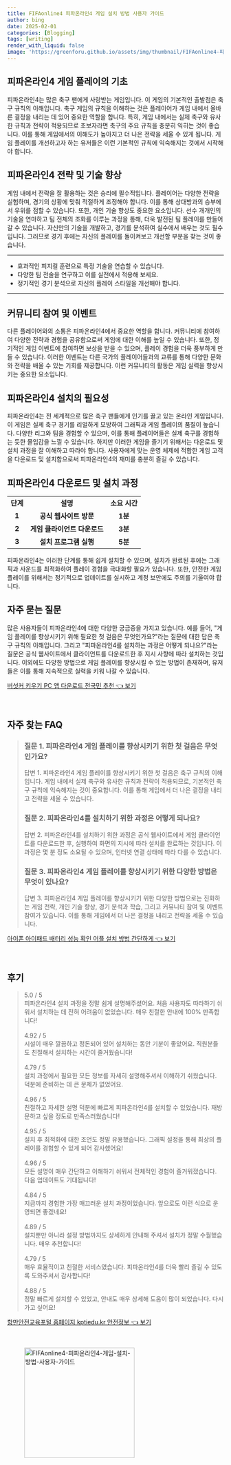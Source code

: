 ```yaml
---
title: FIFAonline4 피파온라인4 게임 설치 방법 사용자 가이드
author: bing
date: 2025-02-01
categories: [Blogging]
tags: [writing]
render_with_liquid: false
image: 'https://greenforu.github.io/assets/img/thumbnail/FIFAonline4-피파온라인4-게임-설치-방법-사용자-가이드.webp'
---
```



<h2 id='게임 플레이의 기초'>피파온라인4 게임 플레이의 기초</h2>

<p>피파온라인4는 많은 축구 팬에게 사랑받는 게임입니다. 이 게임의 기본적인 출발점은 축구 규칙의 이해입니다. 축구 게임의 규칙을 이해하는 것은 플레이어가 게임 내에서 올바른 결정을 내리는 데 있어 중요한 역할을 합니다. 특히, 게임 내에서는 실제 축구와 유사한 규칙과 전략이 적용되므로 초보자라면 축구의 주요 규칙을 충분히 익히는 것이 좋습니다. 이를 통해 게임에서의 이해도가 높아지고 더 나은 전략을 세울 수 있게 됩니다. 게임 플레이를 개선하고자 하는 유저들은 이런 기본적인 규칙에 익숙해지는 것에서 시작해야 합니다.</p>

<h2 id='전략 및 기술 향상'>피파온라인4 전략 및 기술 향상</h2>

<p>게임 내에서 전략을 잘 활용하는 것은 승리에 필수적입니다. 플레이어는 다양한 전략을 실험하며, 경기의 상황에 맞춰 적절하게 조정해야 합니다. 이를 통해 상대방과의 승부에서 우위를 점할 수 있습니다. 또한, 개인 기술 향상도 중요한 요소입니다. 선수 개개인의 기술을 연마하고 팀 전체의 조화를 이루는 과정을 통해, 더욱 발전된 팀 플레이를 만들어갈 수 있습니다. 자신만의 기술을 개발하고, 경기를 분석하여 실수에서 배우는 것도 필수입니다. 그러므로 경기 후에는 자신의 플레이를 돌이켜보고 개선할 부분을 찾는 것이 좋습니다.</p>

<hr />

<ul>
    <li>효과적인 피지컬 훈련으로 특정 기술을 연습할 수 있습니다.</li>
    <li>다양한 팀 전술을 연구하고 이를 실전에서 적용해 보세요.</li>
    <li>정기적인 경기 분석으로 자신의 플레이 스타일을 개선해야 합니다.</li>
</ul>

<hr />

<h2 id='커뮤니티 참여 및 이벤트'>커뮤니티 참여 및 이벤트</h2>

<p>다른 플레이어와의 소통은 피파온라인4에서 중요한 역할을 합니다. 커뮤니티에 참여하여 다양한 전략과 경험을 공유함으로써 게임에 대한 이해를 높일 수 있습니다. 또한, 정기적인 게임 이벤트에 참여하면 보상을 받을 수 있으며, 플레이 경험을 더욱 풍부하게 만들 수 있습니다. 이러한 이벤트는 다른 국가의 플레이어들과의 교류를 통해 다양한 문화와 전략을 배울 수 있는 기회를 제공합니다. 이런 커뮤니티의 활동은 게임 실력을 향상시키는 중요한 요소입니다.</p>

<h2 id='설치의 필요성'>피파온라인4 설치의 필요성</h2>

<p>피파온라인4는 전 세계적으로 많은 축구 팬들에게 인기를 끌고 있는 온라인 게임입니다. 이 게임은 실제 축구 경기를 리얼하게 모방하여 그래픽과 게임 플레이의 품질이 높습니다. 다양한 리그와 팀을 경험할 수 있으며, 이를 통해 플레이어들은 실제 축구를 경험하는 듯한 몰입감을 느낄 수 있습니다. 하지만 이러한 게임을 즐기기 위해서는 다운로드 및 설치 과정을 잘 이해하고 따라야 합니다. 사용자에게 맞는 운영 체제에 적합한 게임 고객을 다운로드 및 설치함으로써 피파온라인4의 재미를 충분히 즐길 수 있습니다.</p>

<h2 id='다운로드 및 설치 과정'>피파온라인4 다운로드 및 설치 과정</h2>

<table>
    <tr>
        <td style="text-align: center; height: 17px;"><b>단계</b></td>
        <td style="text-align: center; height: 17px;"><b>설명</b></td>
        <td style="text-align: center; height: 17px;"><b>소요 시간</b></td>
    </tr>
    <tr>
        <td style="text-align: center; height: 17px;"><b>1</b></td>
        <td style="text-align: center; height: 17px;"><b>공식 웹사이트 방문</b></td>
        <td style="text-align: center; height: 17px;"><b>1분</b></td>
    </tr>
    <tr>
        <td style="text-align: center; height: 17px;"><b>2</b></td>
        <td style="text-align: center; height: 17px;"><b>게임 클라이언트 다운로드</b></td>
        <td style="text-align: center; height: 17px;"><b>3분</b></td>
    </tr>
    <tr>
        <td style="text-align: center; height: 17px;"><b>3</b></td>
        <td style="text-align: center; height: 17px;"><b>설치 프로그램 실행</b></td>
        <td style="text-align: center; height: 17px;"><b>5분</b></td>
    </tr>
</table>

<p>피파온라인4는 이러한 단계를 통해 쉽게 설치할 수 있으며, 설치가 완료된 후에는 그래픽과 사운드를 최적화하여 플레이 경험을 극대화할 필요가 있습니다. 또한, 안전한 게임 플레이를 위해서는 정기적으로 업데이트를 실시하고 계정 보안에도 주의를 기울여야 합니다.</p>

<h2 id='자주 묻는 질문'>자주 묻는 질문</h2>

<p>많은 사용자들이 피파온라인4에 대한 다양한 궁금증을 가지고 있습니다. 예를 들어, "게임 플레이를 향상시키기 위해 필요한 첫 걸음은 무엇인가요?"라는 질문에 대한 답은 축구 규칙의 이해입니다. 그리고 "피파온라인4를 설치하는 과정은 어떻게 되나요?"라는 질문은 공식 웹사이트에서 클라이언트를 다운로드한 후 지시 사항에 따라 설치하는 것입니다. 이외에도 다양한 방법으로 게임 플레이를 향상시킬 수 있는 방법이 존재하며, 유저들은 이를 통해 지속적으로 실력을 키워 나갈 수 있습니다.</p>


<p><a class="click-button" title="버섯커 키우기 PC 앱 다운로드 전국민 추천" href="https://greenforu.github.io/posts/%EB%B2%84%EC%84%AF%EC%BB%A4-%ED%82%A4%EC%9A%B0%EA%B8%B0-PC-%EC%95%B1-%EB%8B%A4%EC%9A%B4%EB%A1%9C%EB%93%9C-%EC%A0%84%EA%B5%AD%EB%AF%BC-%EC%B6%94%EC%B2%9C/" rel="dofollow">버섯커 키우기 PC 앱 다운로드 전국민 추천 👈 보기</a></p><br>
<h2 id='자주_찾는_FAQ'>자주 찾는 FAQ</h2>
<div itemscope="" itemtype="https://schema.org/FAQPage"> 
<blockquote> 
<div itemscope="" itemprop="mainEntity" itemtype="https://schema.org/Question"> 
<h3 itemprop="name">질문 1. 피파온라인4 게임 플레이를 향상시키기 위한 첫 걸음은 무엇인가요?</h3> 
<div itemscope="" itemprop="acceptedAnswer" itemtype="https://schema.org/Answer"> 
<span itemprop="text"> 
<p>답변 1. 피파온라인4 게임 플레이를 향상시키기 위한 첫 걸음은 축구 규칙의 이해입니다. 게임 내에서 실제 축구와 유사한 규칙과 전략이 적용되므로, 기본적인 축구 규칙에 익숙해지는 것이 중요합니다. 이를 통해 게임에서 더 나은 결정을 내리고 전략을 세울 수 있습니다.</p> 
</span> 
</div> 
</div> 

<div itemscope="" itemprop="mainEntity" itemtype="https://schema.org/Question"> 
<h3 itemprop="name">질문 2. 피파온라인4를 설치하기 위한 과정은 어떻게 되나요?</h3> 
<div itemscope="" itemprop="acceptedAnswer" itemtype="https://schema.org/Answer"> 
<span itemprop="text"> 
<p>답변 2. 피파온라인4를 설치하기 위한 과정은 공식 웹사이트에서 게임 클라이언트를 다운로드한 후, 실행하여 화면의 지시에 따라 설치를 완료하는 것입니다. 이 과정은 몇 분 정도 소요될 수 있으며, 인터넷 연결 상태에 따라 다를 수 있습니다.</p> 
</span> 
</div> 
</div> 

<div itemscope="" itemprop="mainEntity" itemtype="https://schema.org/Question"> 
<h3 itemprop="name">질문 3. 피파온라인4 게임 플레이를 향상시키기 위한 다양한 방법은 무엇이 있나요?</h3> 
<div itemscope="" itemprop="acceptedAnswer" itemtype="https://schema.org/Answer"> 
<span itemprop="text"> 
<p>답변 3. 피파온라인4 게임 플레이를 향상시키기 위한 다양한 방법으로는 진화하는 게임 전략, 개인 기술 향상, 경기 분석과 학습, 그리고 커뮤니티 참여 및 이벤트 참여가 있습니다. 이를 통해 게임에서 더 나은 결정을 내리고 전략을 세울 수 있습니다.</p> 
</span> 
</div> 
</div> 

</blockquote> 
</div>
<p><a class="click-button" title="아이폰 아이패드 배터리 성능 확인 어플 설치 방법 간단하게" href="https://greenforu.github.io/posts/%EC%95%84%EC%9D%B4%ED%8F%B0-%EC%95%84%EC%9D%B4%ED%8C%A8%EB%93%9C-%EB%B0%B0%ED%84%B0%EB%A6%AC-%EC%84%B1%EB%8A%A5-%ED%99%95%EC%9D%B8-%EC%96%B4%ED%94%8C-%EC%84%A4%EC%B9%98-%EB%B0%A9%EB%B2%95-%EA%B0%84%EB%8B%A8%ED%95%98%EA%B2%8C/" rel="dofollow">아이폰 아이패드 배터리 성능 확인 어플 설치 방법 간단하게 👈 보기</a></p><br>
<h2 id='후기'>후기</h2>
<div itemscope itemtype="https://schema.org/Product">
  <blockquote>
  <div itemprop="review" itemscope itemtype="https://schema.org/Review">
      <div itemprop="reviewRating" itemscope itemtype="https://schema.org/Rating"> <span itemprop="ratingValue">5.0</span> / <span itemprop="bestRating">5</span> </div>
      <span itemprop="reviewBody">피파온라인4 설치 과정을 정말 쉽게 설명해주셨어요. 처음 사용자도 따라하기 쉬워서 설치하는 데 전혀 어려움이 없었습니다. 매우 친절한 안내에 100% 만족합니다!</span>
  </div>
  <br>
  <div itemprop="review" itemscope itemtype="https://schema.org/Review">
      <div itemprop="reviewRating" itemscope itemtype="https://schema.org/Rating"> <span itemprop="ratingValue">4.92</span> / <span itemprop="bestRating">5</span> </div>
      <span itemprop="reviewBody">시설이 매우 깔끔하고 정돈되어 있어 설치하는 동안 기분이 좋았어요. 직원분들도 친절해서 설치하는 시간이 즐거웠습니다!</span>
  </div>
  <br>
  <div itemprop="review" itemscope itemtype="https://schema.org/Review">
      <div itemprop="reviewRating" itemscope itemtype="https://schema.org/Rating"> <span itemprop="ratingValue">4.79</span> / <span itemprop="bestRating">5</span> </div>
      <span itemprop="reviewBody">설치 과정에서 필요한 모든 정보를 자세히 설명해주셔서 이해하기 쉬웠습니다. 덕분에 준비하는 데 큰 문제가 없었어요.</span>
  </div>
  <br>
  <div itemprop="review" itemscope itemtype="https://schema.org/Review">
      <div itemprop="reviewRating" itemscope itemtype="https://schema.org/Rating"> <span itemprop="ratingValue">4.96</span> / <span itemprop="bestRating">5</span> </div>
      <span itemprop="reviewBody">친절하고 자세한 설명 덕분에 빠르게 피파온라인4를 설치할 수 있었습니다. 재방문하고 싶을 정도로 만족스러웠습니다!</span>
  </div>
  <br>
  <div itemprop="review" itemscope itemtype="https://schema.org/Review">
      <div itemprop="reviewRating" itemscope itemtype="https://schema.org/Rating"> <span itemprop="ratingValue">4.95</span> / <span itemprop="bestRating">5</span> </div>
      <span itemprop="reviewBody">설치 후 최적화에 대한 조언도 정말 유용했습니다. 그래픽 설정을 통해 최상의 플레이를 경험할 수 있게 되어 감사했어요!</span>
  </div>
  <br>
  <div itemprop="review" itemscope itemtype="https://schema.org/Review">
      <div itemprop="reviewRating" itemscope itemtype="https://schema.org/Rating"> <span itemprop="ratingValue">4.96</span> / <span itemprop="bestRating">5</span> </div>
      <span itemprop="reviewBody">모든 설명이 매우 간단하고 이해하기 쉬워서 전체적인 경험이 즐거워졌습니다. 다음 업데이트도 기대됩니다!</span>
  </div>
  <br>
  <div itemprop="review" itemscope itemtype="https://schema.org/Review">
      <div itemprop="reviewRating" itemscope itemtype="https://schema.org/Rating"> <span itemprop="ratingValue">4.84</span> / <span itemprop="bestRating">5</span> </div>
      <span itemprop="reviewBody">지금까지 경험한 가장 매끄러운 설치 과정이었습니다. 앞으로도 이런 식으로 운영되면 좋겠네요!</span>
  </div>
  <br>
  <div itemprop="review" itemscope itemtype="https://schema.org/Review">
      <div itemprop="reviewRating" itemscope itemtype="https://schema.org/Rating"> <span itemprop="ratingValue">4.89</span> / <span itemprop="bestRating">5</span> </div>
      <span itemprop="reviewBody">설치뿐만 아니라 설정 방법까지도 상세하게 안내해 주셔서 설치가 정말 수월했습니다. 매우 추천합니다!</span>
  </div>
  <br>
  <div itemprop="review" itemscope itemtype="https://schema.org/Review">
      <div itemprop="reviewRating" itemscope itemtype="https://schema.org/Rating"> <span itemprop="ratingValue">4.79</span> / <span itemprop="bestRating">5</span> </div>
      <span itemprop="reviewBody">매우 효율적이고 친절한 서비스였습니다. 피파온라인4를 더욱 빨리 즐길 수 있도록 도와주셔서 감사합니다!</span>
  </div>
  <br>
  <div itemprop="review" itemscope itemtype="https://schema.org/Review">
      <div itemprop="reviewRating" itemscope itemtype="https://schema.org/Rating"> <span itemprop="ratingValue">4.88</span> / <span itemprop="bestRating">5</span> </div>
      <span itemprop="reviewBody">정말 빠르게 설치할 수 있었고, 안내도 매우 상세해 도움이 많이 되었습니다. 다시 가고 싶어요!</span>
  </div>
  </blockquote>
</div>
<p><a class="click-button" title="항만안전교육포털 홈페이지 kptiedu.kr 안전정보" href="https://greenforu.github.io/posts/%ED%95%AD%EB%A7%8C%EC%95%88%EC%A0%84%EA%B5%90%EC%9C%A1%ED%8F%AC%ED%84%B8-%ED%99%88%ED%8E%98%EC%9D%B4%EC%A7%80-kptiedu.kr-%EC%95%88%EC%A0%84%EC%A0%95%EB%B3%B4/" rel="dofollow">항만안전교육포털 홈페이지 kptiedu.kr 안전정보 👈 보기</a></p><br>
<figure class="image"><img src="https://greenforu.github.io/assets/img/thumbnail/FIFAonline4-피파온라인4-게임-설치-방법-사용자-가이드.webp" alt="FIFAonline4-피파온라인4-게임-설치-방법-사용자-가이드" width="256" height="256"></figure>